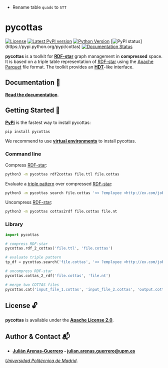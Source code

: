 - Rename table `quads` to `STT`

# pycottas

[![License](https://img.shields.io/pypi/l/pycottas.svg)](https://github.com/arenas-guerrero-julian/cottas/blob/main/LICENSE)
[![Latest PyPI version](https://img.shields.io/pypi/v/cottas?style=flat)](https://pypi.python.org/pypi/cottas)
[![Python Version](https://img.shields.io/pypi/pyversions/cottas.svg)](https://pypi.python.org/pypi/cott)
[![PyPI status](https://img.shields.io:/pypi/status/cottas?)](https://pypi.python.org/pypi/cottas)
[![Documentation Status](https://readthedocs.org/projects/cottas/badge/?version=latest)](https://cottas.readthedocs.io/en/latest/?badge=latest)

**pycottas** is a toolkit for **[RDF-star](https://w3c.github.io/rdf-star/cg-spec/2021-12-17.html)** graph management in **compressed** space. It is based on a triple table representation of [RDF-star](https://w3c.github.io/rdf-star/cg-spec/2021-12-17.html) using the [Apache Parquet](https://parquet.apache.org/) file format. The toolkit provides an **[HDT](https://www.rdfhdt.org/)**-like interface.

## Documentation :bookmark_tabs:

**[Read the documentation](https://pycottas.readthedocs.io/en/latest/documentation/)**.

## Getting Started :rocket:

**[PyPi](https://pypi.org/project/pycottas/)** is the fastest way to install pycottas:
```bash
pip install pycottas
```

We recommend to use **[virtual environments](https://docs.python.org/3/library/venv.html#)** to install pycottas.

### Command line

Compress [RDF-star](https://w3c.github.io/rdf-star/cg-spec/2021-12-17.html):
```bash
python3 -m pycottas rdf2cottas file.ttl file.cottas
```

Evaluate a [triple pattern](https://w3c.github.io/rdf-star/cg-spec/2021-12-17.html#dfn-triple-star-pattern) over compressed [RDF-star](https://w3c.github.io/rdf-star/cg-spec/2021-12-17.html):
```bash
python3 -m pycottas search file.cottas '<< ?employee <http://ex.com/jobTitle> ?job >> <http://ex.com/accordingTo> <http://ex.com/employee/22>'
```

Uncompress [RDF-star](https://w3c.github.io/rdf-star/cg-spec/2021-12-17.html):
```bash
python3 -m pycottas cottas2rdf file.cottas file.nt
```

### Library

```python
import pycottas

# compress RDF-star
pycottas.rdf_2_cottas('file.ttl', 'file.cottas')

# evaluate triple pattern
tp_df = pycottas.search('file.cottas', '<< ?employee <http://ex.com/jobTitle> ?job >> <http://ex.com/accordingTo> <http://ex.com/employee/22>')

# uncompress RDF-star
pycottas.cottas_2_rdf('file.cottas', 'file.nt')

# merge two COTTAS files
pycottas.cat('input_file_1.cottas', 'input_file_2.cottas', 'output.cottas')
```

## License :unlock:

**pycottas** is available under the **[Apache License 2.0](https://github.com/cottas/cottas/blob/main/LICENSE)**.

## Author & Contact :mailbox_with_mail:

- **[Julián Arenas-Guerrero](https://github.com/arenas-guerrero-julian/) - [julian.arenas.guerrero@upm.es](mailto:julian.arenas.guerrero@upm.es)**

*[Universidad Politécnica de Madrid](https://www.upm.es/internacional)*.
